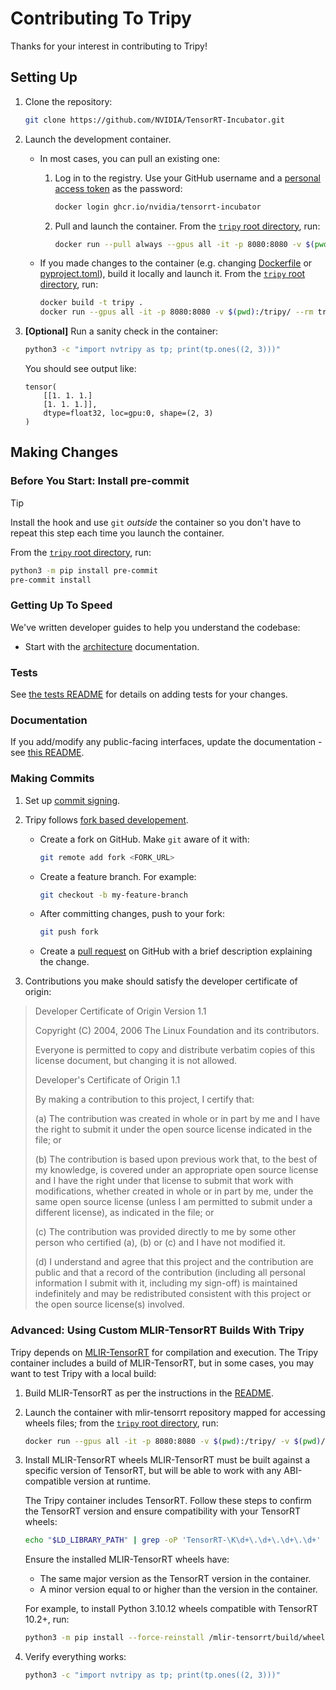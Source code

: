 # Contributing To Tripy

Thanks for your interest in contributing to Tripy!

## Setting Up

1. Clone the repository:

    ```bash
    git clone https://github.com/NVIDIA/TensorRT-Incubator.git
    ```

2. Launch the development container.

    -  In most cases, you can pull an existing one:

        1. Log in to the registry. Use your GitHub username and a
            [personal access token](https://docs.github.com/en/packages/working-with-a-github-packages-registry/working-with-the-container-registry#authenticating-to-the-container-registry)
            as the password:

            ```bash
            docker login ghcr.io/nvidia/tensorrt-incubator
            ```

        2. Pull and launch the container. From the [`tripy` root directory](.), run:

            ```bash
            docker run --pull always --gpus all -it -p 8080:8080 -v $(pwd):/tripy/ --rm ghcr.io/nvidia/tensorrt-incubator/tripy
            ```

    - If you made changes to the container
        (e.g. changing [Dockerfile](./Dockerfile) or [pyproject.toml](./pyproject.toml)),
        build it locally and launch it. From the [`tripy` root directory](.), run:

        ```bash
        docker build -t tripy .
        docker run --gpus all -it -p 8080:8080 -v $(pwd):/tripy/ --rm tripy:latest
        ```

3. **[Optional]** Run a sanity check in the container:

    ```bash
    python3 -c "import nvtripy as tp; print(tp.ones((2, 3)))"
    ```

    You should see output like:
    ```
    tensor(
        [[1. 1. 1.]
        [1. 1. 1.]],
        dtype=float32, loc=gpu:0, shape=(2, 3)
    )
    ```

## Making Changes

### Before You Start: Install pre-commit

> [!TIP]
> Install the hook and use `git` *outside* the container
> so you don't have to repeat this step each time you launch the container.

From the [`tripy` root directory](.), run:
```bash
python3 -m pip install pre-commit
pre-commit install
```

### Getting Up To Speed

We've written developer guides to help you understand the codebase:

<!-- TODO (pranavm): Update links here -->
- Start with the
    [architecture](https://nvidia.github.io/TensorRT-Incubator/post0_developer_guides/00-architecture.html)
    documentation.


### Tests

See [the tests README](./tests/README.md) for details on adding tests for your changes.

### Documentation

If you add/modify any public-facing interfaces, update the documentation - see [this README](./docs/README.md).


### Making Commits

1. Set up
    [commit signing](https://docs.github.com/en/authentication/managing-commit-signature-verification/about-commit-signature-verification#ssh-commit-signature-verification).

2. Tripy follows [fork based developement](https://docs.github.com/en/pull-requests/collaborating-with-pull-requests/working-with-forks/fork-a-repo).
    - Create a fork on GitHub. Make `git` aware of it with:

        ```bash
        git remote add fork <FORK_URL>
        ```

    - Create a feature branch. For example:

        ```bash
        git checkout -b my-feature-branch
        ```

    - After committing changes, push to your fork:

        ```bash
        git push fork
        ```

    - Create a
        [pull request](https://docs.github.com/en/pull-requests/collaborating-with-pull-requests/proposing-changes-to-your-work-with-pull-requests/creating-a-pull-request)
        on GitHub with a brief description explaining the change.

3. Contributions you make should satisfy the developer certificate of origin:

> Developer Certificate of Origin
>	Version 1.1
>
>	Copyright (C) 2004, 2006 The Linux Foundation and its contributors.
>
>	Everyone is permitted to copy and distribute verbatim copies of this
>	license document, but changing it is not allowed.
>
>
>	Developer's Certificate of Origin 1.1
>
>	By making a contribution to this project, I certify that:
>
>	(a) The contribution was created in whole or in part by me and I
>		have the right to submit it under the open source license
>		indicated in the file; or
>
>	(b) The contribution is based upon previous work that, to the best
>		of my knowledge, is covered under an appropriate open source
>		license and I have the right under that license to submit that
>		work with modifications, whether created in whole or in part
>		by me, under the same open source license (unless I am
>		permitted to submit under a different license), as indicated
>		in the file; or
>
>	(c) The contribution was provided directly to me by some other
>		person who certified (a), (b) or (c) and I have not modified
>		it.
>
>	(d) I understand and agree that this project and the contribution
>		are public and that a record of the contribution (including all
>		personal information I submit with it, including my sign-off) is
>		maintained indefinitely and may be redistributed consistent with
>		this project or the open source license(s) involved.


### Advanced: Using Custom MLIR-TensorRT Builds With Tripy

Tripy depends on [MLIR-TensorRT](../mlir-tensorrt/README.md) for compilation and execution.
The Tripy container includes a build of MLIR-TensorRT, but in some cases, you may want to test Tripy with a local build:

1. Build MLIR-TensorRT as per the instructions in the [README](../mlir-tensorrt/README.md).

2. Launch the container with mlir-tensorrt repository mapped for accessing wheels files; from the [`tripy` root directory](.), run:
    ```bash
    docker run --gpus all -it -p 8080:8080 -v $(pwd):/tripy/ -v $(pwd)/../mlir-tensorrt:/mlir-tensorrt  --rm tripy:latest
    ```

3. Install MLIR-TensorRT wheels
    MLIR-TensorRT must be built against a specific version of TensorRT, but will be able
    to work with any ABI-compatible version at runtime.

    The Tripy container includes TensorRT. Follow these steps to confirm
    the TensorRT version and ensure compatibility with your TensorRT wheels:

    ```bash
    echo "$LD_LIBRARY_PATH" | grep -oP 'TensorRT-\K\d+\.\d+\.\d+\.\d+'
    ```

    Ensure the installed MLIR-TensorRT wheels have:
    * The same major version as the TensorRT version in the container.
    * A minor version equal to or higher than the version in the container.

    For example, to install Python 3.10.12 wheels compatible with TensorRT 10.2+, run:
    ```bash
    python3 -m pip install --force-reinstall /mlir-tensorrt/build/wheels/python3.10.12/trt102/**/*.whl
    ```

4. Verify everything works:
    ```bash
    python3 -c "import nvtripy as tp; print(tp.ones((2, 3)))"
    ```
